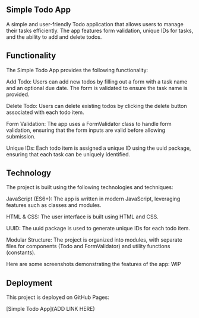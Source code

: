 ## Simple Todo App

A simple and user-friendly Todo application that allows users to manage their tasks efficiently. The app features form validation, unique IDs for tasks, and the ability to add and delete todos.

## Functionality

The Simple Todo App provides the following functionality:

Add Todo: Users can add new todos by filling out a form with a task name and an optional due date. The form is validated to ensure the task name is provided.

Delete Todo: Users can delete existing todos by clicking the delete button associated with each todo item.

Form Validation: The app uses a FormValidator class to handle form validation, ensuring that the form inputs are valid before allowing submission.

Unique IDs: Each todo item is assigned a unique ID using the uuid package, ensuring that each task can be uniquely identified.

## Technology

The project is built using the following technologies and techniques:

JavaScript (ES6+): The app is written in modern JavaScript, leveraging features such as classes and modules.

HTML & CSS: The user interface is built using HTML and CSS.

UUID: The uuid package is used to generate unique IDs for each todo item.

Modular Structure: The project is organized into modules, with separate files for components (Todo and FormValidator) and utility functions (constants).

Here are some screenshots demonstrating the features of the app: WIP

## Deployment

This project is deployed on GitHub Pages:

[Simple Todo App](ADD LINK HERE)
